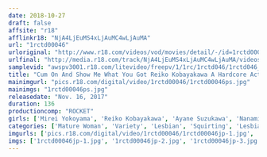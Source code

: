 ```yaml
---
date: 2018-10-27
draft: false
affsite: "r18"
afflinkr18: "NjA4LjEuMS4xLjAuMC4wLjAuMA"
url: "1rctd00046"
urloriginal: "http://www.r18.com/videos/vod/movies/detail/-/id=1rctd00046"
urlfinal: "http://media.r18.com/track/NjA4LjEuMS4xLjAuMC4wLjAuMA/videos/vod/movies/detail/-/id=1rctd00046"
samplevid: "awspv3001.r18.com/litevideo/freepv/1/1rc/1rctd046/1rctd046_dmb_w.mp4"
title: "Cum On And Show Me What You Got Reiko Kobayakawa A Hardcore Actress Lesbian Battle A 3 Fuck Showdown"
mainimgurl: "pics.r18.com/digital/video/1rctd00046/1rctd00046ps.jpg"
mainimgs: "1rctd00046ps.jpg"
releasedate: "Nov. 16, 2017"
duration: 136
productioncomp: "ROCKET"
girls: ['Mirei Yokoyama', 'Reiko Kobayakawa', 'Ayane Suzukawa', 'Nanami Hirose']
categories: ['Mature Woman', 'Variety', 'Lesbian', 'Squirting', 'Lesbian Kissing', 'Hi-Def']
imgurls: ['pics.r18.com/digital/video/1rctd00046/1rctd00046jp-1.jpg', 'pics.r18.com/digital/video/1rctd00046/1rctd00046jp-2.jpg', 'pics.r18.com/digital/video/1rctd00046/1rctd00046jp-3.jpg', 'pics.r18.com/digital/video/1rctd00046/1rctd00046jp-4.jpg', 'pics.r18.com/digital/video/1rctd00046/1rctd00046jp-5.jpg', 'pics.r18.com/digital/video/1rctd00046/1rctd00046jp-6.jpg', 'pics.r18.com/digital/video/1rctd00046/1rctd00046jp-7.jpg', 'pics.r18.com/digital/video/1rctd00046/1rctd00046jp-8.jpg', 'pics.r18.com/digital/video/1rctd00046/1rctd00046jp-9.jpg', 'pics.r18.com/digital/video/1rctd00046/1rctd00046jp-10.jpg', 'pics.r18.com/digital/video/1rctd00046/1rctd00046jp-11.jpg', 'pics.r18.com/digital/video/1rctd00046/1rctd00046jp-12.jpg', 'pics.r18.com/digital/video/1rctd00046/1rctd00046jp-13.jpg', 'pics.r18.com/digital/video/1rctd00046/1rctd00046jp-14.jpg', 'pics.r18.com/digital/video/1rctd00046/1rctd00046jp-15.jpg', 'pics.r18.com/digital/video/1rctd00046/1rctd00046jp-16.jpg', 'pics.r18.com/digital/video/1rctd00046/1rctd00046jp-17.jpg', 'pics.r18.com/digital/video/1rctd00046/1rctd00046jp-18.jpg', 'pics.r18.com/digital/video/1rctd00046/1rctd00046jp-19.jpg', 'pics.r18.com/digital/video/1rctd00046/1rctd00046jp-20.jpg']
imgs: ['1rctd00046jp-1.jpg', '1rctd00046jp-2.jpg', '1rctd00046jp-3.jpg', '1rctd00046jp-4.jpg', '1rctd00046jp-5.jpg', '1rctd00046jp-6.jpg', '1rctd00046jp-7.jpg', '1rctd00046jp-8.jpg', '1rctd00046jp-9.jpg', '1rctd00046jp-10.jpg', '1rctd00046jp-11.jpg', '1rctd00046jp-12.jpg', '1rctd00046jp-13.jpg', '1rctd00046jp-14.jpg', '1rctd00046jp-15.jpg', '1rctd00046jp-16.jpg', '1rctd00046jp-17.jpg', '1rctd00046jp-18.jpg', '1rctd00046jp-19.jpg', '1rctd00046jp-20.jpg']
---
```

